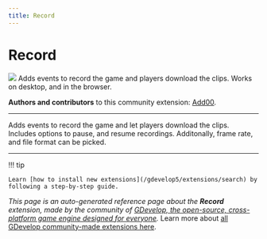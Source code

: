 ```yaml
---
title: Record
---
```

# Record

![](https://resources.gdevelop-app.com/assets/Icons/video-vintage.svg)
Adds events to record the game and players download the clips. Works on desktop, and in the browser.

**Authors and contributors** to this community extension: [Add00](https://gd.games/Add00).

---

Adds events to record the game and let players download the clips. Includes options to pause, and resume recordings. Additonally, frame rate, and file format can be picked.

---

!!! tip

    Learn [how to install new extensions](/gdevelop5/extensions/search) by following a step-by-step guide.

*This page is an auto-generated reference page about the **Record** extension, made by the community of [GDevelop, the open-source, cross-platform game engine designed for everyone](https://gdevelop.io/).* Learn more about [all GDevelop community-made extensions here](/gdevelop5/extensions).
